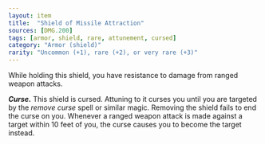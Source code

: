```yaml
---
layout: item
title:  "Shield of Missile Attraction"
sources: [DMG.200]
tags: [armor, shield, rare, attunement, cursed]
category: "Armor (shield)"
rarity: "Uncommon (+1), rare (+2), or very rare (+3)"
---
```


While holding this shield, you have resistance to damage from ranged weapon attacks.

***Curse.*** This shield is cursed. Attuning to it curses you until you are targeted by the _remove curse_ spell or similar magic. Removing the shield fails to end the curse on you. Whenever a ranged weapon attack is made against a target within 10 feet of you, the curse causes you to become the target instead.